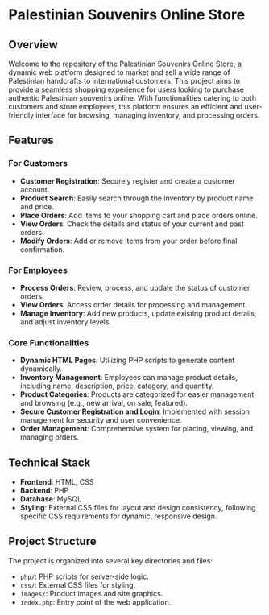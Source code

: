 # Palestinian Souvenirs Online Store

## Overview

Welcome to the repository of the Palestinian Souvenirs Online Store, a dynamic web platform designed to market and sell a wide range of Palestinian handcrafts to international customers. This project aims to provide a seamless shopping experience for users looking to purchase authentic Palestinian souvenirs online. With functionalities catering to both customers and store employees, this platform ensures an efficient and user-friendly interface for browsing, managing inventory, and processing orders.

## Features

### For Customers
- **Customer Registration**: Securely register and create a customer account.
- **Product Search**: Easily search through the inventory by product name and price.
- **Place Orders**: Add items to your shopping cart and place orders online.
- **View Orders**: Check the details and status of your current and past orders.
- **Modify Orders**: Add or remove items from your order before final confirmation.

### For Employees
- **Process Orders**: Review, process, and update the status of customer orders.
- **View Orders**: Access order details for processing and management.
- **Manage Inventory**: Add new products, update existing product details, and adjust inventory levels.

### Core Functionalities
- **Dynamic HTML Pages**: Utilizing PHP scripts to generate content dynamically.
- **Inventory Management**: Employees can manage product details, including name, description, price, category, and quantity.
- **Product Categories**: Products are categorized for easier management and browsing (e.g., new arrival, on sale, featured).
- **Secure Customer Registration and Login**: Implemented with session management for security and user convenience.
- **Order Management**: Comprehensive system for placing, viewing, and managing orders.

## Technical Stack

- **Frontend**: HTML, CSS
- **Backend**: PHP
- **Database**: MySQL
- **Styling**: External CSS files for layout and design consistency, following specific CSS requirements for dynamic, responsive design.

## Project Structure

The project is organized into several key directories and files:

- `php/`: PHP scripts for server-side logic.
- `css/`: External CSS files for styling.
- `images/`: Product images and site graphics.
- `index.php`: Entry point of the web application.
